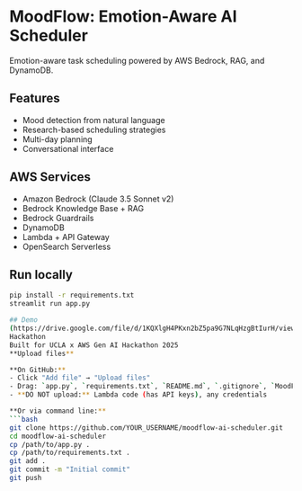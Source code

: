# MoodFlow: Emotion-Aware AI Scheduler

Emotion-aware task scheduling powered by AWS Bedrock, RAG, and DynamoDB.

## Features
- Mood detection from natural language
- Research-based scheduling strategies
- Multi-day planning
- Conversational interface

## AWS Services
- Amazon Bedrock (Claude 3.5 Sonnet v2)
- Bedrock Knowledge Base + RAG
- Bedrock Guardrails
- DynamoDB
- Lambda + API Gateway
- OpenSearch Serverless

## Run locally
```bash
pip install -r requirements.txt
streamlit run app.py

## Demo
(https://drive.google.com/file/d/1KQXlgH4PKxn2bZ5pa9G7NLqHzgBtIurH/view?usp=sharing)
Hackathon
Built for UCLA x AWS Gen AI Hackathon 2025
**Upload files**

**On GitHub:**
- Click "Add file" → "Upload files"
- Drag: `app.py`, `requirements.txt`, `README.md`, `.gitignore`, `MoodFlow.pdf`
- **DO NOT upload:** Lambda code (has API keys), any credentials

**Or via command line:**
```bash
git clone https://github.com/YOUR_USERNAME/moodflow-ai-scheduler.git
cd moodflow-ai-scheduler
cp /path/to/app.py .
cp /path/to/requirements.txt .
git add .
git commit -m "Initial commit"
git push
